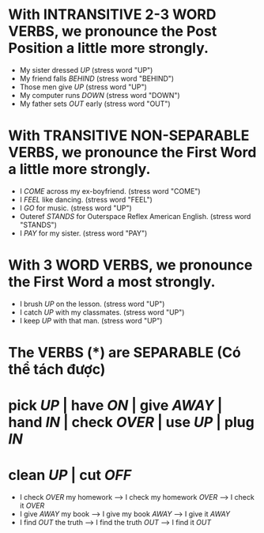 # With INTRANSITIVE 2-3 WORD VERBS, we pronounce the Post Position a little more strongly.
+ My sister dressed _UP_ (stress word "UP")
+ My friend falls _BEHIND_ (stress word "BEHIND")
+ Those men give _UP_ (stress word "UP")
+ My computer runs _DOWN_ (stress word "DOWN")
+ My father sets _OUT_ early (stress word "OUT")

# With TRANSITIVE NON-SEPARABLE VERBS, we pronounce the First Word a little more strongly.
+ I _COME_ across my ex-boyfriend. (stress word "COME")
+ I _FEEL_ like dancing. (stress word "FEEL")
+ I _GO_ for music. (stress word "UP")
+ Outeref _STANDS_ for Outerspace Reflex American English. (stress word "STANDS")
+ I _PAY_ for my sister. (stress word "PAY")

# With 3 WORD VERBS, we pronounce the First Word a most strongly.
+ I brush _UP_ on the lesson. (stress word "UP")
+ I catch _UP_ with my classmates. (stress word "UP")
+ I keep _UP_ with that man. (stress word "UP") 

# The VERBS (*) are SEPARABLE (Có thể tách được)
# pick _UP_     | have _ON_ | give _AWAY_ | hand _IN_ | check _OVER_ | use _UP_ | plug _IN_
# clean _UP_    | cut _OFF_ 

+ I check _OVER_ my homework    --> I check my homework _OVER_      --> I check it _OVER_
+ I give _AWAY_ my book         --> I give my book _AWAY_           --> I give it _AWAY_
+ I find _OUT_ the truth        --> I find the truth _OUT_          --> I find it _OUT_